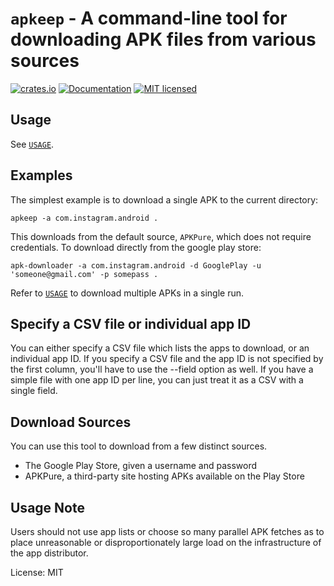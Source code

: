 <!--- `README.md` is automatically generated from the rustdoc using [`cargo-readme`](https://crates.io/crates/cargo-readme). -->
# `apkeep` - A command-line tool for downloading APK files from various sources

[![crates.io](https://img.shields.io/crates/v/apkeep.svg)](https://crates.io/crates/apkeep)
[![Documentation](https://docs.rs/apkeep/badge.svg)](https://docs.rs/apkeep)
[![MIT licensed](https://img.shields.io/crates/l/apkeep.svg)](./LICENSE)

## Usage

See [`USAGE`](https://github.com/EFForg/apkeep/blob/master/USAGE).

## Examples

The simplest example is to download a single APK to the current directory:

```shell
apkeep -a com.instagram.android .
```

This downloads from the default source, `APKPure`, which does not require credentials.  To
download directly from the google play store:

```shell
apk-downloader -a com.instagram.android -d GooglePlay -u 'someone@gmail.com' -p somepass .
```

Refer to [`USAGE`](https://github.com/EFForg/apkeep/blob/master/USAGE) to download multiple
APKs in a single run.

## Specify a CSV file or individual app ID

You can either specify a CSV file which lists the apps to download, or an individual app ID.
If you specify a CSV file and the app ID is not specified by the first column, you'll have to
use the --field option as well.  If you have a simple file with one app ID per line, you can
just treat it as a CSV with a single field.

## Download Sources

You can use this tool to download from a few distinct sources.

* The Google Play Store, given a username and password
* APKPure, a third-party site hosting APKs available on the Play Store

## Usage Note

Users should not use app lists or choose so many parallel APK fetches as to place unreasonable
or disproportionately large load on the infrastructure of the app distributor.

License: MIT
